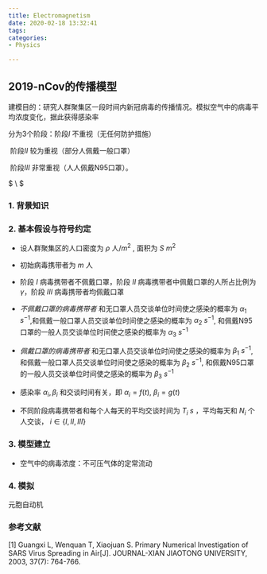 ```yaml
---
title: Electromagnetism
date: 2020-02-18 13:32:41
tags:
categories:
- Physics

---
```




## 2019-nCov的传播模型

建模目的：研究人群聚集区一段时间内新冠病毒的传播情况。模拟空气中的病毒平均浓度变化，据此获得感染率

分为3个阶段：阶段$I$ 不重视（无任何防护措施）

​						 阶段$II$ 较为重视（部分人佩戴一般口罩）

​						 阶段$III$ 非常重视（人人佩戴N95口罩）。

$ \\ $ <!--more-->

### 1. 背景知识



### 2. 基本假设与符号约定

- 设人群聚集区的人口密度为 $\rho$ 人$/m^2$  , 面积为 $S$ $m^2$ 
- 初始病毒携带者为 $m$ 人
- 阶段 $I$ 病毒携带者不佩戴口罩，阶段 $II$ 病毒携带者中佩戴口罩的人所占比例为 $\gamma$，阶段 $III$ 病毒携带者均佩戴口罩
- *不佩戴口罩的病毒携带者* 和无口罩人员交谈单位时间使之感染的概率为 $\alpha_{1}$ $s^{-1}$,和佩戴一般口罩人员交谈单位时间使之感染的概率为 $\alpha_2$ $s^{-1}$, 和佩戴N95口罩的一般人员交谈单位时间使之感染的概率为 $\alpha_3$ $s^{-1}$
-  *佩戴口罩的病毒携带者* 和无口罩人员交谈单位时间使之感染的概率为 $\beta_{1}$ $s^{-1}$,和佩戴一般口罩人员交谈单位时间使之感染的概率为 $\beta_2$ $s^{-1}$, 和佩戴N95口罩的一般人员交谈单位时间使之感染的概率为 $\beta_3$ $s^{-1}$

- 感染率 $\alpha_i,\beta_i$ 和交谈时间有关，即 $\alpha_i=f(t),\ \beta_i=g(t)$
- 不同阶段病毒携带者和每个人每天的平均交谈时间为 $T_i$ $s$ ，平均每天和 $N_i$ 个人交谈， $i\in\{I,II,III\}$ 





### 3. 模型建立

- 空气中的病毒浓度：不可压气体的定常流动

### 4. 模拟

元胞自动机













### 参考文献

[1] Guangxi L, Wenquan T, Xiaojuan S. Primary Numerical Investigation of SARS Virus Spreading in Air[J]. JOURNAL-XIAN JIAOTONG UNIVERSITY, 2003, 37(7): 764-766.


